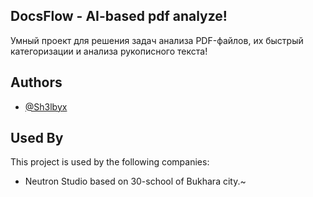 
## DocsFlow - AI-based pdf analyze!

Умный проект для решения задач анализа PDF-файлов, их быстрый категоризации и анализа рукописного текста!


## Authors

- [@Sh3lbyx](https://www.github.com/proger-exe)


## Used By

This project is used by the following companies:

- Neutron Studio based on 30-school of Bukhara city.~
